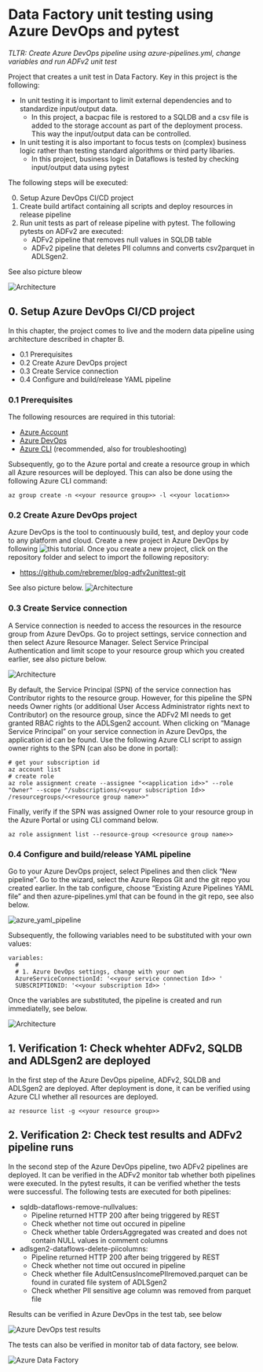 # Data Factory unit testing using Azure DevOps and pytest
*TLTR: Create Azure DevOps pipeline using azure-pipelines.yml, change variables and run ADFv2 unit test*

Project that creates a unit test in Data Factory. Key in this project is the following:

- In unit testing it is important to limit external dependencies and to standardize input/output data. 
  - In this project, a bacpac file is restored to a SQLDB and a csv file is added to the storage account as part of the deployment process. This way the input/output data can be controlled.
- In unit testing it is also important to focus tests on (complex) business logic rather than testing standard algorithms or third party libaries.
  - In this project, business logic in Dataflows is tested by checking input/output data using pytest

The following steps will be executed:

0. Setup Azure DevOps CI/CD project 
1. Create build artifact containing all scripts and deploy resources in release pipeline
2. Run unit tests as part of release pipeline with pytest. The following pytests on ADFv2 are executed:
   - ADFv2 pipeline that removes null values in SQLDB table 
   - ADFv2 pipeline that deletes PII columns and converts csv2parquet in ADLSgen2.

See also picture bleow

![Architecture](pictures/pytestadfv2unittest.png)

## 0. Setup Azure DevOps CI/CD project 

In this chapter, the project comes to live and the modern data pipeline using architecture described in chapter B.
- 0.1 Prerequisites
- 0.2 Create Azure DevOps project
- 0.3 Create Service connection
- 0.4 Configure and build/release YAML pipeline

### 0.1 Prerequisites

The following resources are required in this tutorial:

- [Azure Account](https://azure.microsoft.com/en-us/free/)
- [Azure DevOps](https://azure.microsoft.com/en-us/services/devops/)
- [Azure CLI](https://docs.microsoft.com/en-us/cli/azure/install-azure-cli?view=azure-cli-latest) (recommended, also for troubleshooting)

Subsequently, go to the Azure portal and create a resource group in which all Azure resources will be deployed. This can also be done using the following Azure CLI command:

```azurecli-interactive
az group create -n <<your resource group>> -l <<your location>>
```

### 0.2 Create Azure DevOps project

Azure DevOps is the tool to continuously build, test, and deploy your code to any platform and cloud. Create a new project in Azure DevOps by following ![this](https://docs.microsoft.com/en-us/azure/devops/organizations/projects/create-project?view=azure-devops&tabs=preview-page&viewFallbackFrom=vsts) tutorial. Once you create a new project, click on the repository folder and select to import the following repository:

- https://github.com/rebremer/blog-adfv2unittest-git

See also picture below. 
![Architecture](pictures/add_repository.png)

### 0.3 Create Service connection

A Service connection is needed to access the resources in the resource group from Azure DevOps. Go to project settings, service connection and then select Azure Resource Manager. Select Service Principal Authentication and limit scope to your resource group which you created earlier, see also picture below.

![Architecture](pictures/create_service_connection.png)

By default, the Service Principal (SPN) of the service connection has Contributor rights to the resource group. However, for this pipeline the SPN needs Owner rights (or additional User Access Administrator rights next to Contributor) on the resource group, since the ADFv2 MI needs to get granted RBAC rights to the ADLSgen2 account. When clicking on “Manage Service Principal” on your service connection in Azure DevOps, the application id can be found. Use the following Azure CLI script to assign owner rights to the SPN (can also be done in portal):

```azurecli-interactive
# get your subscription id
az account list
# create role
az role assignment create --assignee "<<application id>>" --role "Owner" --scope "/subscriptions/<<your subscription Id>> /resourcegroups/<<resource group name>>"
```

Finally, verify if the SPN was assigned Owner role to your resource group in the Azure Portal or using CLI command below.

```azurecli-interactive
az role assignment list --resource-group <<resource group name>>
```

### 0.4 Configure and build/release YAML pipeline

Go to your Azure DevOps project, select Pipelines and then click “New pipeline”. Go to the wizard, select the Azure Repos Git and the git repo you created earlier. In the tab configure, choose “Existing Azure Pipelines YAML file” and then azure-pipelines.yml that can be found in the git repo, see also below.

![azure_yaml_pipeline](pictures/azure_yaml_pipeline.png)

Subsequently, the following variables need to be substituted with your own values:

```
variables: 
  #
  # 1. Azure DevOps settings, change with your own
  AzureServiceConnectionId: '<<your service connection Id>> '
  SUBSCRIPTIONID: '<<your subscription Id>> '
```

Once the variables are substituted, the pipeline is created and run immediatelly, see below.

![Architecture](pictures/run_pipelines.png)

## 1. Verification 1: Check whehter ADFv2, SQLDB and ADLSgen2 are deployed

In the first step of the Azure DevOps pipeline, ADFv2, SQLDB and ADLSgen2 are deployed. After deployment is done, it can be verified using Azure CLI whether all resources are deployed.

```azurecli-interactive
az resource list -g <<your resource group>>
```

## 2. Verification 2: Check test results and ADFv2 pipeline runs

In the second step of the Azure DevOps pipeline, two ADFv2 pipelines are deployed. It can be verified in the ADFv2 monitor tab whether both pipelines were executed. In the pytest results, it can be verified whether the tests were successful. The following tests are executed for both pipelines:

- sqldb-dataflows-remove-nullvalues:
  - Pipeline returned HTTP 200 after being triggered by REST
  - Check whether not time out occured in pipeline
  - Check whether table OrdersAggregated was created and does not contain NULL values in comment columns
- adlsgen2-dataflows-delete-piicolumns:
  - Pipeline returned HTTP 200 after being triggered by REST
  - Check whether not time out occured in pipeline
  - Check whether file AdultCensusIncomePIIremoved.parquet can be found in curated file system of ADLSgen2
  - Check whether PII sensitive age column was removed from parquet file

Results can be verified in Azure DevOps in the test tab, see below

![Azure DevOps test results](pictures/test_results.png)

The tests can also be verified in monitor tab of data factory, see below.

![Azure Data Factory](pictures/ADFv2_runs.png)
